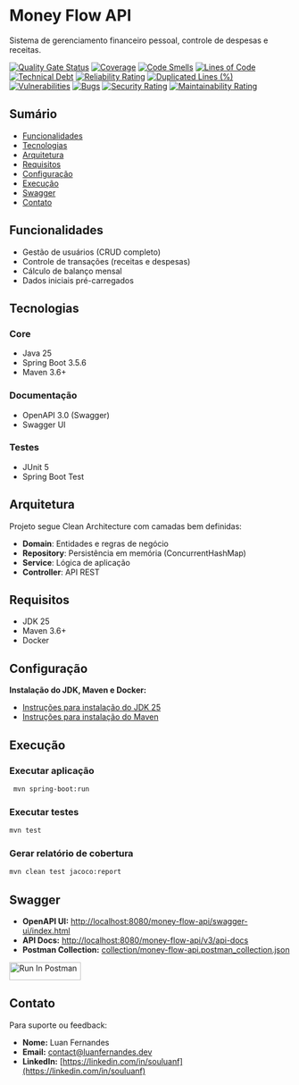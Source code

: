 # Money Flow API

Sistema de gerenciamento financeiro pessoal, controle de despesas e receitas.

[![Quality Gate Status](https://sonarcloud.io/api/project_badges/measure?project=souluanf_personal-finance-tracker&metric=alert_status&token=b6ce94a17d4984b5ba72c334c6e61732ebff4d15)](https://sonarcloud.io/summary/new_code?id=souluanf_personal-finance-tracker)
[![Coverage](https://sonarcloud.io/api/project_badges/measure?project=souluanf_personal-finance-tracker&metric=coverage&token=b6ce94a17d4984b5ba72c334c6e61732ebff4d15)](https://sonarcloud.io/summary/new_code?id=souluanf_personal-finance-tracker)
[![Code Smells](https://sonarcloud.io/api/project_badges/measure?project=souluanf_personal-finance-tracker&metric=code_smells&token=b6ce94a17d4984b5ba72c334c6e61732ebff4d15)](https://sonarcloud.io/summary/new_code?id=souluanf_personal-finance-tracker)
[![Lines of Code](https://sonarcloud.io/api/project_badges/measure?project=souluanf_personal-finance-tracker&metric=ncloc&token=b6ce94a17d4984b5ba72c334c6e61732ebff4d15)](https://sonarcloud.io/summary/new_code?id=souluanf_personal-finance-tracker)
[![Technical Debt](https://sonarcloud.io/api/project_badges/measure?project=souluanf_personal-finance-tracker&metric=sqale_index&token=b6ce94a17d4984b5ba72c334c6e61732ebff4d15)](https://sonarcloud.io/summary/new_code?id=souluanf_personal-finance-tracker)
[![Reliability Rating](https://sonarcloud.io/api/project_badges/measure?project=souluanf_personal-finance-tracker&metric=reliability_rating&token=b6ce94a17d4984b5ba72c334c6e61732ebff4d15)](https://sonarcloud.io/summary/new_code?id=souluanf_personal-finance-tracker)
[![Duplicated Lines (%)](https://sonarcloud.io/api/project_badges/measure?project=souluanf_personal-finance-tracker&metric=duplicated_lines_density&token=b6ce94a17d4984b5ba72c334c6e61732ebff4d15)](https://sonarcloud.io/summary/new_code?id=souluanf_personal-finance-tracker)
[![Vulnerabilities](https://sonarcloud.io/api/project_badges/measure?project=souluanf_personal-finance-tracker&metric=vulnerabilities&token=b6ce94a17d4984b5ba72c334c6e61732ebff4d15)](https://sonarcloud.io/summary/new_code?id=souluanf_personal-finance-tracker)
[![Bugs](https://sonarcloud.io/api/project_badges/measure?project=souluanf_personal-finance-tracker&metric=bugs&token=b6ce94a17d4984b5ba72c334c6e61732ebff4d15)](https://sonarcloud.io/summary/new_code?id=souluanf_personal-finance-tracker)
[![Security Rating](https://sonarcloud.io/api/project_badges/measure?project=souluanf_personal-finance-tracker&metric=security_rating&token=b6ce94a17d4984b5ba72c334c6e61732ebff4d15)](https://sonarcloud.io/summary/new_code?id=souluanf_personal-finance-tracker)
[![Maintainability Rating](https://sonarcloud.io/api/project_badges/measure?project=souluanf_personal-finance-tracker&metric=sqale_rating&token=b6ce94a17d4984b5ba72c334c6e61732ebff4d15)](https://sonarcloud.io/summary/new_code?id=souluanf_personal-finance-tracker)

## Sumário

- [Funcionalidades](#funcionalidades)
- [Tecnologias](#tecnologias)
- [Arquitetura](#arquitetura)
- [Requisitos](#requisitos)
- [Configuração](#configuração)
- [Execução](#execução)
- [Swagger](#swagger)
- [Contato](#contato)

## Funcionalidades

- Gestão de usuários (CRUD completo)
- Controle de transações (receitas e despesas)
- Cálculo de balanço mensal
- Dados iniciais pré-carregados

## Tecnologias

### Core

- Java 25
- Spring Boot 3.5.6
- Maven 3.6+

### Documentação

- OpenAPI 3.0 (Swagger)
- Swagger UI

### Testes

- JUnit 5
- Spring Boot Test

## Arquitetura

Projeto segue Clean Architecture com camadas bem definidas:
- **Domain**: Entidades e regras de negócio
- **Repository**: Persistência em memória (ConcurrentHashMap)
- **Service**: Lógica de aplicação
- **Controller**: API REST

## Requisitos

- JDK 25
- Maven 3.6+
- Docker

## Configuração

**Instalação do JDK, Maven e Docker:**

- [Instruções para instalação do JDK 25](https://www.oracle.com/java/technologies/downloads/)
- [Instruções para instalação do Maven](https://maven.apache.org/install.html)

## Execução

### Executar aplicação

```bash
 mvn spring-boot:run
```

### Executar testes
```bash
mvn test
```

### Gerar relatório de cobertura
```bash
mvn clean test jacoco:report
```

## Swagger

- **OpenAPI UI:** [http://localhost:8080/money-flow-api/swagger-ui/index.html](http://localhost:8080/money-flow-api/swagger-ui/index.html)
- **API Docs:** [http://localhost:8080/money-flow-api/v3/api-docs](http://localhost:8080/money-flow-api/v3/api-docs)
- **Postman Collection:** [collection/money-flow-api.postman_collection.json](collection/money-flow-api.postman_collection.json)

[<img src="https://run.pstmn.io/button.svg" alt="Run In Postman" style="width: 128px; height: 32px;">](https://app.getpostman.com/run-collection/26187327-d0600fcf-c880-45c3-8d45-7254e6f4cf75?action=collection%2Ffork&source=rip_markdown&collection-url=entityId%3D26187327-d0600fcf-c880-45c3-8d45-7254e6f4cf75%26entityType%3Dcollection%26workspaceId%3D6464d1b4-1abc-402a-8ad8-a4c5c5d78b90)

## Contato

Para suporte ou feedback:

- **Nome:** Luan Fernandes
- **Email:**  [contact@luanfernandes.dev](mailto:contact@luanfernandes.dev)
- **LinkedIn:** [https://linkedin.com/in/souluanf](https://linkedin.com/in/souluanf)